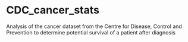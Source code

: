 # CDC_cancer_stats
Analysis of the cancer dataset from the Centre for Disease, Control and Prevention to determine potential survival of a patient after diagnosis
